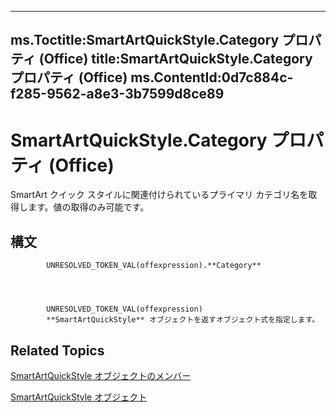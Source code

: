 

---
ms.Toctitle:SmartArtQuickStyle.Category プロパティ (Office)
title:SmartArtQuickStyle.Category プロパティ (Office)
ms.ContentId:0d7c884c-f285-9562-a8e3-3b7599d8ce89
---
# SmartArtQuickStyle.Category プロパティ (Office)




SmartArt クイック スタイルに関連付けられているプライマリ カテゴリ名を取得します。値の取得のみ可能です。

## 構文

            UNRESOLVED_TOKEN_VAL(offexpression).**Category**




            UNRESOLVED_TOKEN_VAL(offexpression)
            **SmartArtQuickStyle** オブジェクトを返すオブジェクト式を指定します。



## Related Topics

[SmartArtQuickStyle オブジェクトのメンバー](9121866b-1308-4024-faa6-fa9254f18dd6.md)

[SmartArtQuickStyle オブジェクト](e128920b-7adc-71e2-928b-84285f24d574.md)




